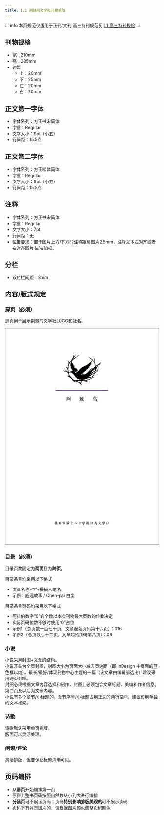 ```yaml
---
title: 1.1 荆棘鸟文学社刊物规范
---
```

::: info 本页规范仅适用于正刊/文刊
高三特刊规范见 [1.1 高三特刊规格](../../spbook/Cpt1/1.1.md)
:::
## 刊物规格
- 宽：210mm
- 高：285mm
- 边距
    - 上：20mm
    - 下：25mm
    - 左：20mm
    - 右：20mm

## 正文第一字体
- 字体系列：方正书宋简体
- 字重：Regular
- 文字大小：9pt（小五）
- 行间距：15.5点

## 正文第二字体
- 字体系列：方正楷体简体
- 字重：Regular
- 文字大小：9pt（小五）
- 行间距：15.5点

## 注释
- 字体系列：方正书宋简体
- 字重：Regular
- 文字大小：7pt
- 行间距：无
- 位置要求：置于图片上方/下方时注释距离图片2.5mm，注释文本左对齐或者右对齐图片左/右边框。

## 分栏
- 双栏栏间距：8mm

## 内容/版式规定

### 扉页（必须）
扉页用于展示荆棘鸟文学社LOGO和社名。

![扉页示例（21级特刊）](../assets/image/1.1-1723903518395.jpeg)

### 目录（必须）
目录页数固定为**两面**且为**跨页**。

目录条目均采用以下格式
- 文章名称+“/”+撰稿人笔名
- 示例：威远故事 / Chen-pai 白尘

目录条目页码均采用以下格式
- 阿拉伯数字“0”的个数以本次刊物最大页数的位数决定
- 实际页码位数不够时使用“0”占位
- 示例1（总页数一百七十页，文章起始页码第十六页）：016
- 示例2（总页数七十二页，文章起始页码第八页）：08

### 小说
小说采用封图+文章的结构。  
小说开头为全页封图，封图大小为页面大小减去页边距（即 InDesign 中页面的蓝色框以内）。最长/最好/体现刊物中心主题的一篇（该文章由编辑部选出）建议采用跨页封图。  
封图必须根据文章内容选择和制作，封图上必须包含文章标题、美编和作者信息。  
第二页及以后为文章内容。  
小说有多个章节/小标题的，章节序号/小标题占用正文的两行空间，建议使用单独的文本框架。

### 诗歌
诗歌默认采用单页排版。  
版面可以灵活处理。  

### 闲谈/评论
灵活排版，但要保证标题清晰可见。  

## 页码编排
- 从**扉页**开始编排第一页
- 原则上整书页码按照自然数从小到大进行编排
- **分隔页**可不展示页码；页码**特别影响排版美观的**可不展示页码
- 页码下有背景图片的，请根据图片颜色调整页码颜色